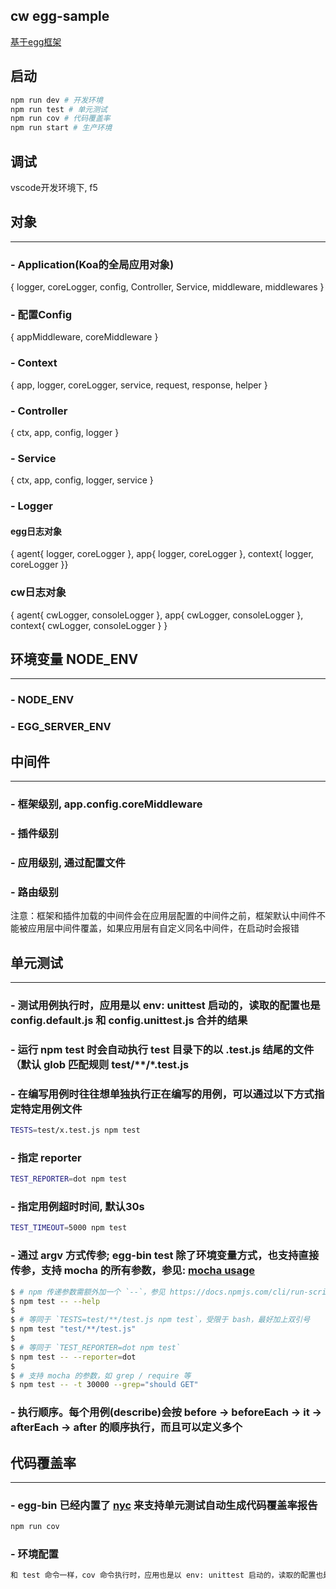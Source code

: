 ## cw egg-sample
[基于egg框架](https://eggjs.org/zh-cn/)

## 启动
```bash
npm run dev # 开发环境
npm run test # 单元测试
npm run cov # 代码覆盖率
npm run start # 生产环境
```

## 调试
vscode开发环境下, f5

## 对象
------
### - Application(Koa的全局应用对象) 
{ logger, coreLogger, config, Controller, Service, middleware, middlewares }
### - 配置Config 
{ appMiddleware, coreMiddleware }
### - Context
{ app, logger, coreLogger, service, request, response, helper }
### - Controller
{ ctx, app, config, logger }
### - Service
{ ctx, app, config, logger, service }
### - Logger
#### egg日志对象
{ agent{ logger, coreLogger }, app{ logger, coreLogger }, context{ logger, coreLogger }}
### cw日志对象
{ agent{ cwLogger, consoleLogger }, app{ cwLogger, consoleLogger }, context{ cwLogger, consoleLogger } }

## 环境变量 NODE_ENV 
------
### - NODE_ENV
### - EGG_SERVER_ENV

## 中间件
------
### - 框架级别, app.config.coreMiddleware
### - 插件级别
### - 应用级别, 通过配置文件
### - 路由级别
注意：框架和插件加载的中间件会在应用层配置的中间件之前，框架默认中间件不能被应用层中间件覆盖，如果应用层有自定义同名中间件，在启动时会报错

## 单元测试
------
### - 测试用例执行时，应用是以 env: unittest 启动的，读取的配置也是 config.default.js 和 config.unittest.js 合并的结果
### - 运行 npm test 时会自动执行 test 目录下的以 .test.js 结尾的文件（默认 glob 匹配规则 test/**/*.test.js
### - 在编写用例时往往想单独执行正在编写的用例，可以通过以下方式指定特定用例文件
```bash
TESTS=test/x.test.js npm test
```
### - 指定 reporter
```bash
TEST_REPORTER=dot npm test
```
### - 指定用例超时时间, 默认30s
```bash
TEST_TIMEOUT=5000 npm test
```
### - 通过 argv 方式传参; egg-bin test 除了环境变量方式，也支持直接传参，支持 mocha 的所有参数，参见: [mocha usage](https://mochajs.org/#usage)
```bash
$ # npm 传递参数需额外加一个 `--`，参见 https://docs.npmjs.com/cli/run-script
$ npm test -- --help
$
$ # 等同于 `TESTS=test/**/test.js npm test`，受限于 bash，最好加上双引号
$ npm test "test/**/test.js"
$
$ # 等同于 `TEST_REPORTER=dot npm test`
$ npm test -- --reporter=dot
$
$ # 支持 mocha 的参数，如 grep / require 等
$ npm test -- -t 30000 --grep="should GET"
```
### - 执行顺序。每个用例(describe)会按 before -> beforeEach -> it -> afterEach -> after 的顺序执行，而且可以定义多个

##  代码覆盖率
------
### - egg-bin 已经内置了 [nyc](https://github.com/istanbuljs/nyc) 来支持单元测试自动生成代码覆盖率报告
```bash
npm run cov
```
### - 环境配置
```txt
和 test 命令一样，cov 命令执行时，应用也是以 env: unittest 启动的，读取的配置也是 config.default.js 和 config.unittest.js 合并的结果
```